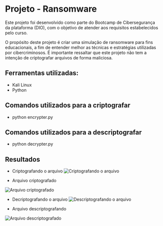 # Projeto - Ransomware

Este projeto foi desenvolvido como parte do Bootcamp de Cibersegurança da plataforma (DIO), com o objetivo de atender aos requisitos estabelecidos pelo curso.

O propósito deste projeto é criar uma simulação de ransomware para fins educacionais, a fim de entender melhor as técnicas e estratégias utilizadas por cibercriminosos. É importante ressaltar que este projeto não tem a intenção de criptografar arquivos de forma maliciosa. 



## Ferramentas utilizadas:
- Kali Linux
- Python

## Comandos utilizados para a criptografar

- python encrypter.py

## Comandos utilizados para a descriptografar

- python decrypter.py

## Resultados

- Criptografando o arquivo 
![Criptografando o arquivo](https://github.com/Jsallez/Cybersecurity-Projeto-Ransomware/assets/138527084/c86e4052-96d3-4bb5-b0d7-a4ce4da47c1d)


- Arquivo criptografado
  
![Arquivo criptografado](https://github.com/Jsallez/Cybersecurity-Projeto-Ransomware/assets/138527084/3f9fc962-efc2-4a6f-8ac4-52f59bc60ba0)

- Decriptografando o arquivo 
![Descriptografando o arquivo](https://github.com/Jsallez/Cybersecurity-Projeto-Ransomware/assets/138527084/22837246-b350-4d11-b79e-40d0e1604b7e)

- Arquivo descriptografando
  
![Arquivo descriptografado](https://github.com/Jsallez/Cybersecurity-Projeto-Ransomware/assets/138527084/bea5df95-32cd-4028-a5e8-0535ce158721)
